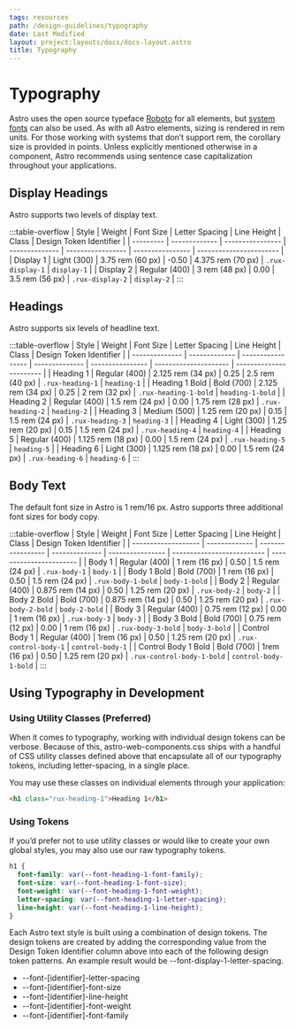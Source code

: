 ```yaml
---
tags: resources
path: /design-guidelines/typography
date: Last Modified
layout: project:layouts/docs/docs-layout.astro
title: Typography
---
```


# Typography

Astro uses the open source typeface [Roboto](https://fonts.google.com/specimen/Roboto?query=roboto&sidebar.open=true&selection.family=Roboto:ital,wght@0,100;0,300;0,400;0,500;0,700;1,100;1,300;1,400;1,500;1,700) for all elements, but [system fonts](https://drafts.csswg.org/css-fonts-4/#system-ui-def) can also be used. As with all Astro elements, sizing is rendered in rem units. For those working with systems that don’t support rem, the corollary size is provided in points. Unless explicitly mentioned otherwise in a component, Astro recommends using sentence case capitalization throughout your applications.

## Display Headings

Astro supports two levels of display text.

:::table-overflow
| Style     | Weight        | Font Size        | Letter Spacing | Line Height       | Class            | Design Token Identifier |
| --------- | ------------- | ---------------- | -------------- | ----------------- | ---------------- | ----------------------- |
| Display 1 | Light (300)   | 3.75 rem (60 px) | -0.50          | 4.375 rem (70 px) | `.rux-display-1` | `display-1`             |
| Display 2 | Regular (400) | 3 rem (48 px)    | 0.00           | 3.5 rem (56 px)   | `.rux-display-2` | `display-2`             |
:::

## Headings

Astro supports six levels of headline text.

:::table-overflow
| Style          | Weight        | Font Size         | Letter Spacing | Line Height      | Class                 | Design Token Identifier |
| -------------- | ------------- | ----------------- | -------------- | ---------------- | --------------------- | ----------------------- |
| Heading 1      | Regular (400) | 2.125 rem (34 px) | 0.25           | 2.5 rem (40 px)  | `.rux-heading-1`      | `heading-1`             |
| Heading 1 Bold | Bold (700)    | 2.125 rem (34 px) | 0.25           | 2 rem (32 px)    | `.rux-heading-1-bold` | `heading-1-bold`        |
| Heading 2      | Regular (400) | 1.5 rem (24 px)   | 0.00           | 1.75 rem (28 px) | `.rux-heading-2`      | `heading-2`             |
| Heading 3      | Medium (500)  | 1.25 rem (20 px)  | 0.15           | 1.5 rem (24 px)  | `.rux-heading-3`      | `heading-3`             |
| Heading 4      | Light (300)   | 1.25 rem (20 px)  | 0.15           | 1.5 rem (24 px)  | `.rux-heading-4`      | `heading-4`             |
| Heading 5      | Regular (400) | 1.125 rem (18 px) | 0.00           | 1.5 rem (24 px)  | `.rux-heading-5`      | `heading-5`             |
| Heading 6      | Light (300)   | 1.125 rem (18 px) | 0.00           | 1.5 rem (24 px)  | `.rux-heading-6`      | `heading-6`             |
:::

## Body Text

The default font size in Astro is 1 rem/16 px. Astro supports three additional font sizes for body copy.

:::table-overflow
| Style | Weight | Font Size | Letter Spacing | Line Height | Class | Design Token Identifier |
| ------------------- | ------------- | ----------------- | -------------- | ---------------- | -------------------------- | ----------------------- |
| Body 1 | Regular (400) | 1 rem (16 px) | 0.50 | 1.5 rem (24 px) | `.rux-body-1` | `body-1` |
| Body 1 Bold | Bold (700) | 1 rem (16 px) | 0.50 | 1.5 rem (24 px) | `.rux-body-1-bold` | `body-1-bold` |
| Body 2 | Regular (400) | 0.875 rem (14 px) | 0.50 | 1.25 rem (20 px) | `.rux-body-2` | `body-2` |
| Body 2 Bold | Bold (700) | 0.875 rem (14 px) | 0.50 | 1.25 rem (20 px) | `.rux-body-2-bold` | `body-2-bold` |
| Body 3 | Regular (400) | 0.75 rem (12 px) | 0.00 | 1 rem (16 px) | `.rux-body-3` | `body-3` |
| Body 3 Bold | Bold (700) | 0.75 rem (12 px) | 0.00 | 1 rem (16 px) | `.rux-body-3-bold` | `body-3-bold` |
| Control Body 1 | Regular (400) | 1rem (16 px) | 0.50 | 1.25 rem (20 px) | `.rux-control-body-1` | `control-body-1` |
| Control Body 1 Bold | Bold (700) | 1rem (16 px) | 0.50 | 1.25 rem (20 px) | `.rux-control-body-1-bold` | `control-body-1-bold` |
:::

## Using Typography in Development

### Using Utility Classes (Preferred)

When it comes to typography, working with individual design tokens can be verbose. Because of this, astro-web-components.css ships with a handful of CSS utility classes defined above that encapsulate all of our typography tokens, including letter-spacing, in a single place.

You may use these classes on individual elements through your application:

```html
<h1 class="rux-heading-1">Heading 1</h1>
```

### Using Tokens

If you’d prefer not to use utility classes or would like to create your own global styles, you may also use our raw typography tokens.

```css
h1 {
  font-family: var(--font-heading-1-font-family);
  font-size: var(--font-heading-1-font-size);
  font-weight: var(--font-heading-1-font-weight);
  letter-spacing: var(--font-heading-1-letter-spacing);
  line-height: var(--font-heading-1-line-height);
}
```

Each Astro text style is built using a combination of design tokens. The design tokens are created by adding the corresponding value from the Design Token Identifier column above into each of the following design token patterns. An example result would be --font-display-1-letter-spacing.

- --font-[identifier]-letter-spacing
- --font-[identifier]-font-size
- --font-[identifier]-line-height
- --font-[identifier]-font-weight
- --font-[identifier]-font-family
